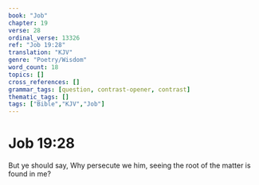 ```yaml
---
book: "Job"
chapter: 19
verse: 28
ordinal_verse: 13326
ref: "Job 19:28"
translation: "KJV"
genre: "Poetry/Wisdom"
word_count: 18
topics: []
cross_references: []
grammar_tags: [question, contrast-opener, contrast]
thematic_tags: []
tags: ["Bible","KJV","Job"]
---
```


# Job 19:28

But ye should say, Why persecute we him, seeing the root of the matter is found in me?
